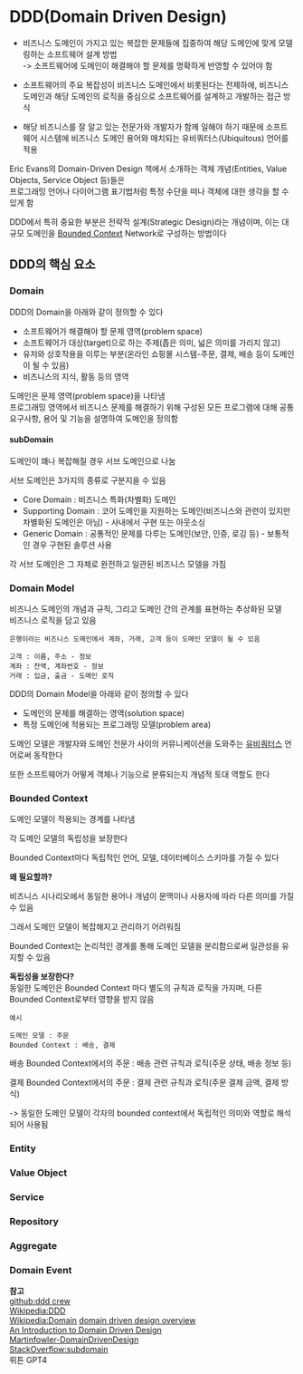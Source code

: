 # DDD(Domain Driven Design)

* 비즈니스 도메인이 가지고 있는 복잡한 문제들에 집중하여 해당 도메인에 맞게 모델링하는 소프트웨어 설계 방법  
-> 소프트웨어에 도메인이 해결해야 할 문제를 명확하게 반영할 수 있어야 함

* 소프트웨어의 주요 복잡성이 비즈니스 도메인에서 비롯된다는 전제하에, 비즈니스 도메인과 해당 도메인의 로직을 중심으로 소프트웨어를 설계하고 개발하는 접근 방식

* 해당 비즈니스를 잘 알고 있는 전문가와 개발자가 함께 일해야 하기 때문에 소프트웨어 시스템에 비즈니스 도메인 용어와 매치되는 유비쿼터스(Ubiquitous) 언어를 적용

Eric Evans의 Domain-Driven Design 책에서 소개하는 객체 개념(Entities, Value Objects, Service Object 등)들은  
프로그래밍 언어나 다이어그램 표기법처럼 특정 수단을 떠나 객체에 대한 생각을 할 수 있게 함 

DDD에서 특히 중요한 부분은 전략적 설계(Strategic Design)라는 개념이며, 이는 대규모 도메인을 [Bounded Context](https://martinfowler.com/bliki/BoundedContext.html) Network로 구성하는 방법이다


## DDD의 핵심 요소

### Domain

DDD의 Domain을 아래와 같이 정의할 수 있다
* 소프트웨어가 해결해야 할 문제 영역(problem space)
* 소프트웨어가 대상(target)으로 하는 주제(좁은 의미, 넓은 의미를 가리지 않고)
* 유저와 상호작용을 이루는 부분(온라인 쇼핑몰 시스템-주문, 결제, 배송 등이 도메인이 될 수 있음)
* 비즈니스의 지식, 활동 등의 영역

도메인은 문제 영역(problem space)을 나타냄  
프로그래밍 영역에서 비즈니스 문제를 해결하기 위해 구성된 모든 프로그램에 대해 공통 요구사항, 용어 및 기능을 설명하여 도메인을 정의함  

#### subDomain

도메인이 꽤나 복잡해질 경우 서브 도메인으로 나눔

서브 도메인은 3가지의 종류로 구분지을 수 있음

* Core Domain : 비즈니스 특화(차별화) 도메인
* Supporting Domain : 코어 도메인을 지원하는 도메인(비즈니스와 관련이 있지만 차별화된 도메인은 아님) - 사내에서 구현 또는 아웃소싱
* Generic Domain : 공통적인 문제를 다루는 도메인(보안, 인증, 로깅 등) - 보통적인 경우 구현된 솔루션 사용

각 서브 도메인은 그 자체로 완전하고 일관된 비즈니스 모델을 가짐

### Domain Model

비즈니스 도메인의 개념과 규칙, 그리고 도메인 간의 관계를 표현하는 추상화된 모델  
비즈니스 로직을 담고 있음  

```
은행이라는 비즈니스 도메인에서 계좌, 거래, 고객 등이 도메인 모델이 될 수 있음

고객 : 이름, 주소 - 정보  
계좌 : 잔액, 계좌번호 - 정보  
거래 : 입금, 출금 - 도메인 로직  
```

DDD의 Domain Model을 아래와 같이 정의할 수 있다
* 도메인의 문제를 해결하는 영역(solution space)
* 특정 도메인에 적용되는 프로그래밍 모델(problem area)

도메인 모델은 개발자와 도메인 전문가 사이의 커뮤니케이션을 도와주는 [유비쿼터스](https://martinfowler.com/bliki/UbiquitousLanguage.html)  언어로써 동작한다  

또한 소프트웨어가 어떻게 객체나 기능으로 분류되는지 개념적 토대 역할도 한다

### Bounded Context

도메인 모델이 적용되는 경계를 나타냄

각 도메인 모델의 독립성을 보장한다

Bounded Context마다 독립적인 언어, 모델, 데이터베이스 스키마를 가질 수 있다

**왜 필요할까?**

비즈니스 시나리오에서 동일한 용어나 개념이 문맥이나 사용자에 따라 다른 의미를 가질 수 있음  

그래서 도메인 모델이 복잡해지고 관리하기 어려워짐

Bounded Context는 논리적인 경계를 통해 도메인 모델을 분리함으로써 일관성을 유지할 수 있음

**독립성을 보장한다?**  
동일한 도메인은 Bounded Context 마다 별도의 규칙과 로직을 가지며, 다른 Bounded Context로부터 영향을 받지 않음 

```
예시

도메인 모델 : 주문
Bounded Context : 배송, 결제
```

배송 Bounded Context에서의 주문 : 배송 관련 규칙과 로직(주문 상태, 배송 정보 등)  

결제 Bounded Context에서의 주문 : 결제 관련 규칙과 로직(주문 결제 금액, 결제 방식)

-> 동일한 도메인 모델이 각자의 bounded context에서 독립적인 의미와 역할로 해석되어 사용됨

### Entity

### Value Object

### Service

### Repository

### Aggregate

### Domain Event


**참고**  
[github:ddd crew](https://github.com/ddd-crew)  
[Wikipedia:DDD](https://en.wikipedia.org/wiki/Domain-driven_design)  
[Wikipedia:Domain](https://en.wikipedia.org/wiki/Domain_(software_engineering))  
[domain driven design overview](https://developer.axoniq.io/domain-driven-design/overview)    
[An Introduction to Domain Driven Design](https://www.methodsandtools.com/archive/archive.php?id=97)  
[Martinfowler-DomainDrivenDesign](https://martinfowler.com/bliki/DomainDrivenDesign.html)  
[StackOverflow:subdomain](https://stackoverflow.com/questions/73077578/what-actually-is-a-subdomain-in-domain-driven-design)  
뤼튼 GPT4
